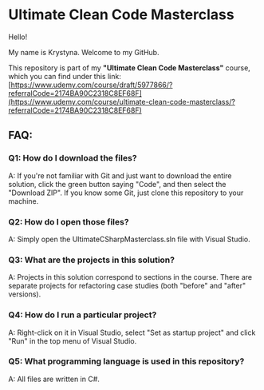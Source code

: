 # Ultimate Clean Code Masterclass

Hello! 

My name is Krystyna. Welcome to my GitHub.

This repository is part of my  **"Ultimate Clean Code Masterclass"** course, which you can find under this link: 
[https://www.udemy.com/course/draft/5977866/?referralCode=2174BA90C2318C8EF68F](https://www.udemy.com/course/ultimate-clean-code-masterclass/?referralCode=2174BA90C2318C8EF68F)

## FAQ:

### Q1: How do I download the files?
A: If you're not familiar with Git and just want to download the entire solution, click the green button saying "Code", and then select the "Download ZIP". If you know some Git, just clone this repository to your machine.

### Q2: How do I open those files?
A: Simply open the UltimateCSharpMasterclass.sln file with Visual Studio. 

### Q3: What are the projects in this solution?
A: Projects in this solution correspond to sections in the course. There are separate projects for refactoring case studies (both "before" and "after" versions).

### Q4: How do I run a particular project?
A: Right-click on it in Visual Studio, select "Set as startup project" and click "Run" in the top menu of Visual Studio.

### Q5: What programming language is used in this repository?
A: All files are written in C#. 
